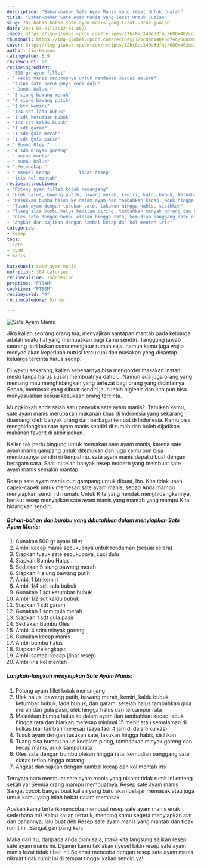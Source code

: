 ```yaml
---
description: "Bahan-bahan Sate Ayam Manis yang lezat Untuk Jualan"
title: "Bahan-bahan Sate Ayam Manis yang lezat Untuk Jualan"
slug: 707-bahan-bahan-sate-ayam-manis-yang-lezat-untuk-jualan
date: 2021-03-21T14:32:01.887Z
image: https://img-global.cpcdn.com/recipes/12bc8ec140e3df4c/680x482cq70/sate-ayam-manis-foto-resep-utama.jpg
thumbnail: https://img-global.cpcdn.com/recipes/12bc8ec140e3df4c/680x482cq70/sate-ayam-manis-foto-resep-utama.jpg
cover: https://img-global.cpcdn.com/recipes/12bc8ec140e3df4c/680x482cq70/sate-ayam-manis-foto-resep-utama.jpg
author: Jim Hansen
ratingvalue: 3.9
reviewcount: 12
recipeingredient:
- "500 gr ayam fillet"
- " kecap manis secukupnya untuk rendaman sesuai selera"
- "tusuk sate secukupnya cuci dulu"
- " Bumbu Halus "
- "5 siung bawang merah"
- "4 siung bawang putih"
- "1 btr kemiri"
- "1/4 sdt lada bubuk"
- "1 sdt ketumbar bubuk"
- "1/2 sdt kaldu bubuk"
- "1 sdt garam"
- "1 sdm gula merah"
- "1 sdt gula pasir"
- " Bumbu Oles "
- "4 sdm minyak goreng"
- " kecap manis"
- " bumbu halus"
- " Pelengkap "
- " sambal kecap           lihat resep"
- "iris kol mentah"
recipeinstructions:
- "Potong ayam fillet kotak memanjang"
- "Ulek halus, bawang putih, bawang merah, kemiri, kaldu bubuk, ketumbar bubuk, lada bubuk, dan garam, setelah halus tambahkan gula merah dan gula pasir, ulek hingga halus dan tercampur rata"
- "Masukkan bumbu halus ke dalam ayam dan tambahkan kecap, aduk hingga rata dan biarkan meresap minimal 15 menit atau semalaman di kulkas biar tambah meresap (saya tadi 4 jam di dalam kulkas)"
- "Tusuk ayam dengan tusukan sate, lakukan hingga habis, sisihkan"
- "Tuang sisa bumbu halus kedalam piring, tambahkan minyak goreng dan kecap manis, aduk sampai rata"
- "Oles sate dengan bumbu olesan hingga rata, kemudian panggang sate diatas teflon hingga matang"
- "Angkat dan sajikan dengan sambal kecap dan kol mentah iris"
categories:
- Resep
tags:
- sate
- ayam
- manis

katakunci: sate ayam manis 
nutrition: 164 calories
recipecuisine: Indonesian
preptime: "PT34M"
cooktime: "PT58M"
recipeyield: "4"
recipecategory: Dinner

---
```



![Sate Ayam Manis](https://img-global.cpcdn.com/recipes/12bc8ec140e3df4c/680x482cq70/sate-ayam-manis-foto-resep-utama.jpg)

Jika kalian seorang orang tua, menyajikan santapan mantab pada keluarga adalah suatu hal yang memuaskan bagi kamu sendiri. Tanggung jawab seorang istri bukan cuma mengatur rumah saja, namun kamu juga wajib menyediakan keperluan nutrisi tercukupi dan masakan yang disantap keluarga tercinta harus sedap.

Di waktu  sekarang, kalian sebenarnya bisa mengorder masakan instan meski tanpa harus susah membuatnya dahulu. Namun ada juga orang yang memang mau menghidangkan yang terlezat bagi orang yang dicintainya. Sebab, memasak yang dibuat sendiri jauh lebih higienis dan kita pun bisa menyesuaikan sesuai kesukaan orang tercinta. 



Mungkinkah anda salah satu penyuka sate ayam manis?. Tahukah kamu, sate ayam manis merupakan makanan khas di Indonesia yang sekarang disenangi oleh banyak orang dari berbagai tempat di Indonesia. Kamu bisa menghidangkan sate ayam manis sendiri di rumah dan boleh dijadikan makanan favorit di akhir pekan.

Kalian tak perlu bingung untuk memakan sate ayam manis, karena sate ayam manis gampang untuk ditemukan dan juga kamu pun bisa membuatnya sendiri di tempatmu. sate ayam manis dapat dibuat dengan beragam cara. Saat ini telah banyak resep modern yang membuat sate ayam manis semakin mantap.

Resep sate ayam manis pun gampang untuk dibuat, lho. Kita tidak usah capek-capek untuk memesan sate ayam manis, sebab Anda mampu menyiapkan sendiri di rumah. Untuk Kita yang hendak menghidangkannya, berikut resep menyajikan sate ayam manis yang mantab yang mampu Kita hidangkan sendiri.

<!--inarticleads1-->

##### Bahan-bahan dan bumbu yang dibutuhkan dalam menyiapkan Sate Ayam Manis:

1. Gunakan 500 gr ayam fillet
1. Ambil  kecap manis secukupnya untuk rendaman (sesuai selera)
1. Siapkan tusuk sate secukupnya, cuci dulu
1. Siapkan  Bumbu Halus :
1. Sediakan 5 siung bawang merah
1. Siapkan 4 siung bawang putih
1. Ambil 1 btr kemiri
1. Ambil 1/4 sdt lada bubuk
1. Gunakan 1 sdt ketumbar bubuk
1. Ambil 1/2 sdt kaldu bubuk
1. Siapkan 1 sdt garam
1. Gunakan 1 sdm gula merah
1. Siapkan 1 sdt gula pasir
1. Sediakan  Bumbu Oles :
1. Ambil 4 sdm minyak goreng
1. Gunakan  kecap manis
1. Ambil  bumbu halus
1. Siapkan  Pelengkap :
1. Ambil  sambal kecap           (lihat resep)
1. Ambil iris kol mentah




<!--inarticleads2-->

##### Langkah-langkah menyiapkan Sate Ayam Manis:

1. Potong ayam fillet kotak memanjang
1. Ulek halus, bawang putih, bawang merah, kemiri, kaldu bubuk, ketumbar bubuk, lada bubuk, dan garam, setelah halus tambahkan gula merah dan gula pasir, ulek hingga halus dan tercampur rata
1. Masukkan bumbu halus ke dalam ayam dan tambahkan kecap, aduk hingga rata dan biarkan meresap minimal 15 menit atau semalaman di kulkas biar tambah meresap (saya tadi 4 jam di dalam kulkas)
1. Tusuk ayam dengan tusukan sate, lakukan hingga habis, sisihkan
1. Tuang sisa bumbu halus kedalam piring, tambahkan minyak goreng dan kecap manis, aduk sampai rata
1. Oles sate dengan bumbu olesan hingga rata, kemudian panggang sate diatas teflon hingga matang
1. Angkat dan sajikan dengan sambal kecap dan kol mentah iris




Ternyata cara membuat sate ayam manis yang nikamt tidak rumit ini enteng sekali ya! Semua orang mampu membuatnya. Resep sate ayam manis Sangat cocok banget buat kalian yang baru akan belajar memasak atau juga untuk kamu yang telah hebat dalam memasak.

Apakah kamu tertarik mencoba membuat resep sate ayam manis enak sederhana ini? Kalau kalian tertarik, mending kamu segera menyiapkan alat dan bahannya, lalu buat deh Resep sate ayam manis yang mantab dan tidak rumit ini. Sangat gampang kan. 

Maka dari itu, daripada anda diam saja, maka kita langsung sajikan resep sate ayam manis ini. Dijamin kamu tak akan nyesel bikin resep sate ayam manis lezat tidak ribet ini! Selamat mencoba dengan resep sate ayam manis nikmat tidak rumit ini di tempat tinggal kalian sendiri,ya!.

